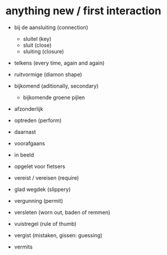 # anything new / first interaction

- bij de aansluiting (connection)
  - sluitel (key)
  - sluit (close)
  - sluiting (closure)

- telkens (every time, again and again)

- ruitvormige (diamon shape)

- bijkomend (aditionally, secondary)
  - bijkomende groene pijlen

- afzonderlijk

- optreden (perform)

- daarnast

- voorafgaans

- in beeld

- opgelet voor fietsers

- vereist / vereisen (require)

- glad wegdek (slippery)

- vergunning (permit)

- versleten (worn out, baden of remmen)

- vuistregel (rule of thumb)

- vergist (mistaken, gissen: guessing)

- vermits
